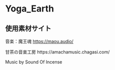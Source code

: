 # Yoga_Earth

## 使用素材サイト
音楽：魔王魂 https://maou.audio/
<p>甘茶の音楽工房 https://amachamusic.chagasi.com/
<p>Music by Sound Of Incense
